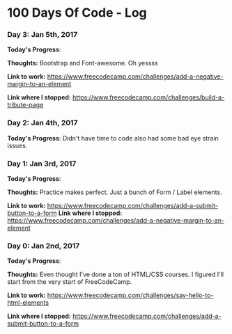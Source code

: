 # 100 Days Of Code - Log


### Day 3: Jan 5th, 2017

**Today's Progress**:

**Thoughts:** Bootstrap and Font-awesome. Oh yessss

**Link to work:** https://www.freecodecamp.com/challenges/add-a-negative-margin-to-an-element

**Link where I stopped:** https://www.freecodecamp.com/challenges/build-a-tribute-page

### Day 2: Jan 4th, 2017

**Today's Progress**: Didn't have time to code also had some bad eye strain issues. 


### Day 1: Jan 3rd, 2017

**Today's Progress**:

**Thoughts:** Practice makes perfect. Just a bunch of Form / Label elements. 

**Link to work:** https://www.freecodecamp.com/challenges/add-a-submit-button-to-a-form
**Link where I stopped:** https://www.freecodecamp.com/challenges/add-a-negative-margin-to-an-element


### Day 0: Jan 2nd, 2017

**Today's Progress**:

**Thoughts:** Even thought I've done a ton of HTML/CSS courses. I figured I'll start from the very start of FreeCodeCamp. 

**Link to work:** https://www.freecodecamp.com/challenges/say-hello-to-html-elements

**Link where I stopped:** https://www.freecodecamp.com/challenges/add-a-submit-button-to-a-form




